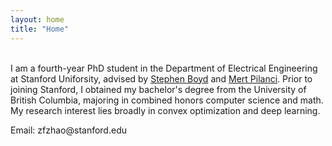 ```yaml
---
layout: home
title: "Home"
---
```

<br>
I am a fourth-year PhD student in the Department of Electrical Engineering at Stanford Uniforsity, advised by <a href="https://web.stanford.edu/~boyd/">Stephen Boyd</a> and <a href="https://stanford.edu/~pilanci/">Mert Pilanci</a>. Prior to joining Stanford, I obtained my bachelor's degree from the University of British Columbia, majoring in combined honors computer science and math. My research interest lies broadly in convex optimization and deep learning.
<p></p>
<p>Email:&nbsp;zfzhao@stanford.edu</p>

